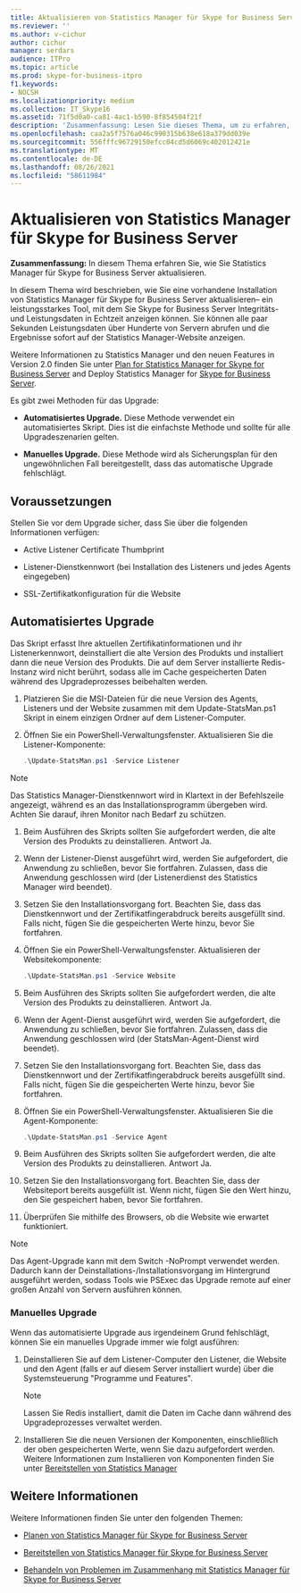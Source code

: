 ```yaml
---
title: Aktualisieren von Statistics Manager für Skype for Business Server
ms.reviewer: ''
ms.author: v-cichur
author: cichur
manager: serdars
audience: ITPro
ms.topic: article
ms.prod: skype-for-business-itpro
f1.keywords:
- NOCSH
ms.localizationpriority: medium
ms.collection: IT_Skype16
ms.assetid: 71f5d0a0-ca81-4ac1-b590-8f854504f21f
description: 'Zusammenfassung: Lesen Sie dieses Thema, um zu erfahren, wie Sie Statistics Manager für Skype for Business Server aktualisieren.'
ms.openlocfilehash: caa2a5f7576a046c990315b638e618a379dd039e
ms.sourcegitcommit: 556fffc96729150efcc04cd5d6069c402012421e
ms.translationtype: MT
ms.contentlocale: de-DE
ms.lasthandoff: 08/26/2021
ms.locfileid: "58611984"
---
```

# <a name="upgrade-statistics-manager-for-skype-for-business-server"></a>Aktualisieren von Statistics Manager für Skype for Business Server
 
**Zusammenfassung:** In diesem Thema erfahren Sie, wie Sie Statistics Manager für Skype for Business Server aktualisieren.
  
In diesem Thema wird beschrieben, wie Sie eine vorhandene Installation von Statistics Manager für Skype for Business Server aktualisieren– ein leistungsstarkes Tool, mit dem Sie Skype for Business Server Integritäts- und Leistungsdaten in Echtzeit anzeigen können. Sie können alle paar Sekunden Leistungsdaten über Hunderte von Servern abrufen und die Ergebnisse sofort auf der Statistics Manager-Website anzeigen. 
  
Weitere Informationen zu Statistics Manager und den neuen Features in Version 2.0 finden Sie unter [Plan for Statistics Manager for Skype for Business Server](plan.md) and Deploy Statistics Manager for [Skype for Business Server](deploy.md).
  
Es gibt zwei Methoden für das Upgrade:
  
- **Automatisiertes Upgrade.** Diese Methode verwendet ein automatisiertes Skript. Dies ist die einfachste Methode und sollte für alle Upgradeszenarien gelten.
    
- **Manuelles Upgrade.** Diese Methode wird als Sicherungsplan für den ungewöhnlichen Fall bereitgestellt, dass das automatische Upgrade fehlschlägt.
    
## <a name="prerequisites"></a>Voraussetzungen

Stellen Sie vor dem Upgrade sicher, dass Sie über die folgenden Informationen verfügen:
  
- Active Listener Certificate Thumbprint
    
- Listener-Dienstkennwort (bei Installation des Listeners und jedes Agents eingegeben)
    
- SSL-Zertifikatkonfiguration für die Website
    
## <a name="automated-upgrade"></a>Automatisiertes Upgrade

Das Skript erfasst Ihre aktuellen Zertifikatinformationen und ihr Listenerkennwort, deinstalliert die alte Version des Produkts und installiert dann die neue Version des Produkts. Die auf dem Server installierte Redis-Instanz wird nicht berührt, sodass alle im Cache gespeicherten Daten während des Upgradeprozesses beibehalten werden.
  
1. Platzieren Sie die MSI-Dateien für die neue Version des Agents, Listeners und der Website zusammen mit dem Update-StatsMan.ps1 Skript in einem einzigen Ordner auf dem Listener-Computer.
    
2. Öffnen Sie ein PowerShell-Verwaltungsfenster. Aktualisieren Sie die Listener-Komponente:
    
   ```PowerShell
   .\Update-StatsMan.ps1 -Service Listener
   ```

> [!NOTE]
> Das Statistics Manager-Dienstkennwort wird in Klartext in der Befehlszeile angezeigt, während es an das Installationsprogramm übergeben wird. Achten Sie darauf, ihren Monitor nach Bedarf zu schützen. 
  
1. Beim Ausführen des Skripts sollten Sie aufgefordert werden, die alte Version des Produkts zu deinstallieren. Antwort Ja.
    
2. Wenn der Listener-Dienst ausgeführt wird, werden Sie aufgefordert, die Anwendung zu schließen, bevor Sie fortfahren. Zulassen, dass die Anwendung geschlossen wird (der Listenerdienst des Statistics Manager wird beendet).
    
3. Setzen Sie den Installationsvorgang fort. Beachten Sie, dass das Dienstkennwort und der Zertifikatfingerabdruck bereits ausgefüllt sind. Falls nicht, fügen Sie die gespeicherten Werte hinzu, bevor Sie fortfahren.
    
4. Öffnen Sie ein PowerShell-Verwaltungsfenster. Aktualisieren der Websitekomponente:
    
   ```PowerShell
   .\Update-StatsMan.ps1 -Service Website
   ```

5. Beim Ausführen des Skripts sollten Sie aufgefordert werden, die alte Version des Produkts zu deinstallieren. Antwort Ja.
    
6. Wenn der Agent-Dienst ausgeführt wird, werden Sie aufgefordert, die Anwendung zu schließen, bevor Sie fortfahren. Zulassen, dass die Anwendung geschlossen wird (der StatsMan-Agent-Dienst wird beendet).
    
7. Setzen Sie den Installationsvorgang fort. Beachten Sie, dass das Dienstkennwort und der Zertifikatfingerabdruck bereits ausgefüllt sind. Falls nicht, fügen Sie die gespeicherten Werte hinzu, bevor Sie fortfahren.
    
8. Öffnen Sie ein PowerShell-Verwaltungsfenster. Aktualisieren Sie die Agent-Komponente:
    
   ```PowerShell
   .\Update-StatsMan.ps1 -Service Agent
   ```

9. Beim Ausführen des Skripts sollten Sie aufgefordert werden, die alte Version des Produkts zu deinstallieren. Antwort Ja.
    
10. Setzen Sie den Installationsvorgang fort. Beachten Sie, dass der Websiteport bereits ausgefüllt ist. Wenn nicht, fügen Sie den Wert hinzu, den Sie gespeichert haben, bevor Sie fortfahren.
    
11. Überprüfen Sie mithilfe des Browsers, ob die Website wie erwartet funktioniert.
    
> [!NOTE]
> Das Agent-Upgrade kann mit dem Switch -NoPrompt verwendet werden. Dadurch kann der Deinstallations-/Installationsvorgang im Hintergrund ausgeführt werden, sodass Tools wie PSExec das Upgrade remote auf einer großen Anzahl von Servern ausführen können. 
  
### <a name="manual-upgrade"></a>Manuelles Upgrade

Wenn das automatisierte Upgrade aus irgendeinem Grund fehlschlägt, können Sie ein manuelles Upgrade immer wie folgt ausführen:
  
1. Deinstallieren Sie auf dem Listener-Computer den Listener, die Website und den Agent (falls er auf diesem Server installiert wurde) über die Systemsteuerung "Programme und Features". 
    
    > [!NOTE]
    >  Lassen Sie Redis installiert, damit die Daten im Cache dann während des Upgradeprozesses verwaltet werden.
  
2. Installieren Sie die neuen Versionen der Komponenten, einschließlich der oben gespeicherten Werte, wenn Sie dazu aufgefordert werden. Weitere Informationen zum Installieren von Komponenten finden Sie unter [Bereitstellen von Statistics Manager](deploy.md#BKMK_Deploy)

    
## <a name="for-more-information"></a>Weitere Informationen
<a name="BKMK_Fixed"> </a>

Weitere Informationen finden Sie unter den folgenden Themen:
  
- [Planen von Statistics Manager für Skype for Business Server](plan.md)
    
- [Bereitstellen von Statistics Manager für Skype for Business Server](deploy.md)
    
- [Behandeln von Problemen im Zusammenhang mit Statistics Manager für Skype for Business Server](troubleshoot.md)
